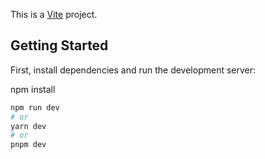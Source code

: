 This is a [Vite](https://vitejs.dev/) project.

## Getting Started

First, install dependencies and run the development server:

npm install

```bash
npm run dev
# or
yarn dev
# or
pnpm dev
```


